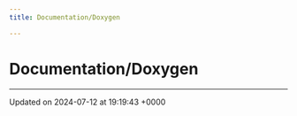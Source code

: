 ```yaml
---
title: Documentation/Doxygen

---
```


# Documentation/Doxygen








-------------------------------

Updated on 2024-07-12 at 19:19:43 +0000

